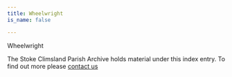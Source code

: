 ```yaml
---
title: Wheelwright
is_name: false

---
```


Wheelwright


The Stoke Climsland Parish Archive holds material under this index entry. To find out more please [contact us](/contact/)
